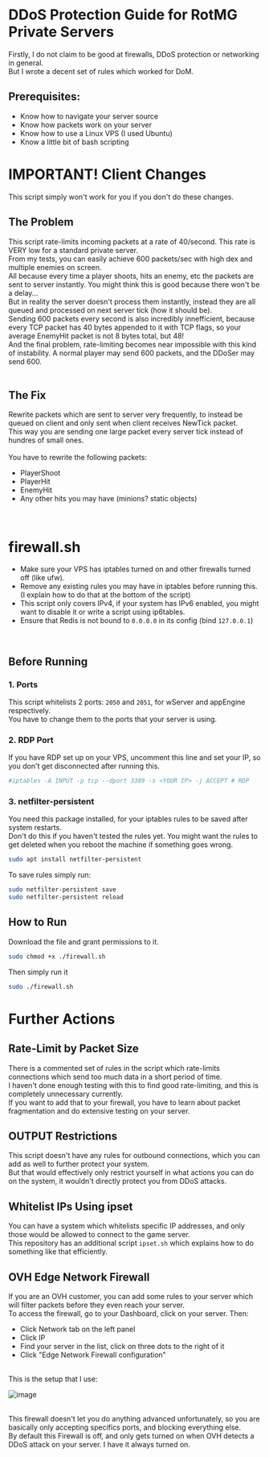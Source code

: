 # DDoS Protection Guide for RotMG Private Servers

Firstly, I do not claim to be good at firewalls, DDoS protection or networking in general. <br/>
But I wrote a decent set of rules which worked for DoM.

## Prerequisites:
* Know how to navigate your server source
* Know how packets work on your server
* Know how to use a Linux VPS (I used Ubuntu)
* Know a little bit of bash scripting

# IMPORTANT! Client Changes
This script simply won't work for you if you don't do these changes. <br/>

## The Problem
This script rate-limits incoming packets at a rate of 40/second. This rate is VERY low for a standard private server. <br/>
From my tests, you can easily achieve 600 packets/sec with high dex and multiple enemies on screen. <br/>
All because every time a player shoots, hits an enemy, etc the packets are sent to server instantly. You might think this is good because there won't be a delay... <br/>
But in reality the server doesn't process them instantly, instead they are all queued and processed on next server tick (how it should be). <br/>
Sending 600 packets every second is also incredibly innefficient, because every TCP packet has 40 bytes appended to it with TCP flags, so your average EnemyHit packet is not 8 bytes total, but 48! <br/>
And the final problem, rate-limiting becomes near impossible with this kind of instability. A normal player may send 600 packets, and the DDoSer may send 600. <br/>
<br/>
## The Fix
Rewrite packets which are sent to server very frequently, to instead be queued on client and only sent when client receives NewTick packet. <br/>
This way you are sending one large packet every server tick instead of hundres of small ones. <br/>
<br/>
You have to rewrite the following packets:
* PlayerShoot
* PlayerHit
* EnemyHit
* Any other hits you may have (minions? static objects)
<br/>

# firewall.sh
* Make sure your VPS has iptables turned on and other firewalls turned off (like ufw).
* Remove any existing rules you may have in iptables before running this. (I explain how to do that at the bottom of the script)
* This script only covers IPv4, if your system has IPv6 enabled, you might want to disable it or write a script using ip6tables.
* Ensure that Redis is not bound to `0.0.0.0` in its config (bind `127.0.0.1`)
<br/>

## Before Running

### 1. Ports
This script whitelists 2 ports: `2050` and `2051`, for wServer and appEngine respectively. <br/>
You have to change them to the ports that your server is using. <br/>

### 2. RDP Port
If you have RDP set up on your VPS, uncomment this line and set your IP, so you don't get disconnected after running this.
```bash
#iptables -A INPUT -p tcp --dport 3389 -s <YOUR IP> -j ACCEPT # RDP
```

### 3. netfilter-persistent
You need this package installed, for your iptables rules to be saved after system restarts. <br/>
Don't do this if you haven't tested the rules yet. You might want the rules to get deleted when you reboot the machine if something goes wrong.<br/>
```bash
sudo apt install netfilter-persistent
```
To save rules simply run:
```bash
sudo netfilter-persistent save
sudo netfilter-persistent reload
```

## How to Run
Download the file and grant permissions to it.
```bash
sudo chmod +x ./firewall.sh
```
Then simply run it
```bash
sudo ./firewall.sh
```

# Further Actions

## Rate-Limit by Packet Size
There is a commented set of rules in the script which rate-limits connections which send too much data in a short period of time. <br/>
I haven't done enough testing with this to find good rate-limiting, and this is completely unnecessary currently. <br/>
If you want to add that to your firewall, you have to learn about packet fragmentation and do extensive testing on your server. <br/>

## OUTPUT Restrictions
This script doesn't have any rules for outbound connections, which you can add as well to further protect your system. <br/>
But that would effectively only restrict yourself in what actions you can do on the system, it wouldn't directly protect you from DDoS attacks. <br/>

## Whitelist IPs Using ipset
You can have a system which whitelists specific IP addresses, and only those would be allowed to connect to the game server. <br/>
This repository has an additional script `ipset.sh` which explains how to do something like that efficiently.

## OVH Edge Network Firewall
If you are an OVH customer, you can add some rules to your server which will filter packets before they even reach your server. <br/>
To access the firewall, go to your Dashboard, click on your server. Then:
* Click Network tab on the left panel
* Click IP
* Find your server in the list, click on three dots to the right of it
* Click "Edge Network Firewall configuration"
<br/>
This is the setup that I use: <br/>

![image](https://github.com/user-attachments/assets/d157c505-9f83-46f8-9eec-bdfdb94def9f)

<br/>
This firewall doesn't let you do anything advanced unfortunately, so you are basically only accepting specifics ports, and blocking everything else.<br/>
By default this Firewall is off, and only gets turned on when OVH detects a DDoS attack on your server. I have it always turned on.<br/>

